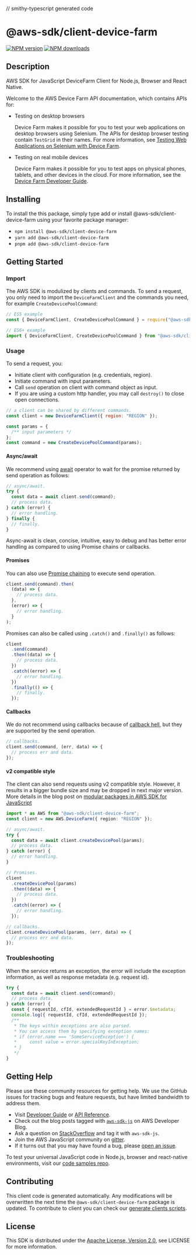 // smithy-typescript generated code

# @aws-sdk/client-device-farm

[![NPM version](https://img.shields.io/npm/v/@aws-sdk/client-device-farm/latest.svg)](https://www.npmjs.com/package/@aws-sdk/client-device-farm)
[![NPM downloads](https://img.shields.io/npm/dm/@aws-sdk/client-device-farm.svg)](https://www.npmjs.com/package/@aws-sdk/client-device-farm)

## Description

AWS SDK for JavaScript DeviceFarm Client for Node.js, Browser and React Native.

<p>Welcome to the AWS Device Farm API documentation, which contains APIs for:</p>
<ul>
<li>
<p>Testing on desktop browsers</p>
<p> Device Farm makes it possible for you to test your web applications on desktop browsers using
Selenium. The APIs for desktop browser testing contain <code>TestGrid</code> in their names. For
more information, see <a href="https://docs.aws.amazon.com/devicefarm/latest/testgrid/">Testing Web
Applications on Selenium with Device Farm</a>.</p>
</li>
<li>
<p>Testing on real mobile devices</p>
<p>Device Farm makes it possible for you to test apps on physical phones, tablets, and other
devices in the cloud. For more information, see the <a href="https://docs.aws.amazon.com/devicefarm/latest/developerguide/">Device Farm Developer Guide</a>.</p>
</li>
</ul>

## Installing

To install the this package, simply type add or install @aws-sdk/client-device-farm
using your favorite package manager:

- `npm install @aws-sdk/client-device-farm`
- `yarn add @aws-sdk/client-device-farm`
- `pnpm add @aws-sdk/client-device-farm`

## Getting Started

### Import

The AWS SDK is modulized by clients and commands.
To send a request, you only need to import the `DeviceFarmClient` and
the commands you need, for example `CreateDevicePoolCommand`:

```js
// ES5 example
const { DeviceFarmClient, CreateDevicePoolCommand } = require("@aws-sdk/client-device-farm");
```

```ts
// ES6+ example
import { DeviceFarmClient, CreateDevicePoolCommand } from "@aws-sdk/client-device-farm";
```

### Usage

To send a request, you:

- Initiate client with configuration (e.g. credentials, region).
- Initiate command with input parameters.
- Call `send` operation on client with command object as input.
- If you are using a custom http handler, you may call `destroy()` to close open connections.

```js
// a client can be shared by different commands.
const client = new DeviceFarmClient({ region: "REGION" });

const params = {
  /** input parameters */
};
const command = new CreateDevicePoolCommand(params);
```

#### Async/await

We recommend using [await](https://developer.mozilla.org/en-US/docs/Web/JavaScript/Reference/Operators/await)
operator to wait for the promise returned by send operation as follows:

```js
// async/await.
try {
  const data = await client.send(command);
  // process data.
} catch (error) {
  // error handling.
} finally {
  // finally.
}
```

Async-await is clean, concise, intuitive, easy to debug and has better error handling
as compared to using Promise chains or callbacks.

#### Promises

You can also use [Promise chaining](https://developer.mozilla.org/en-US/docs/Web/JavaScript/Guide/Using_promises#chaining)
to execute send operation.

```js
client.send(command).then(
  (data) => {
    // process data.
  },
  (error) => {
    // error handling.
  }
);
```

Promises can also be called using `.catch()` and `.finally()` as follows:

```js
client
  .send(command)
  .then((data) => {
    // process data.
  })
  .catch((error) => {
    // error handling.
  })
  .finally(() => {
    // finally.
  });
```

#### Callbacks

We do not recommend using callbacks because of [callback hell](http://callbackhell.com/),
but they are supported by the send operation.

```js
// callbacks.
client.send(command, (err, data) => {
  // process err and data.
});
```

#### v2 compatible style

The client can also send requests using v2 compatible style.
However, it results in a bigger bundle size and may be dropped in next major version. More details in the blog post
on [modular packages in AWS SDK for JavaScript](https://aws.amazon.com/blogs/developer/modular-packages-in-aws-sdk-for-javascript/)

```ts
import * as AWS from "@aws-sdk/client-device-farm";
const client = new AWS.DeviceFarm({ region: "REGION" });

// async/await.
try {
  const data = await client.createDevicePool(params);
  // process data.
} catch (error) {
  // error handling.
}

// Promises.
client
  .createDevicePool(params)
  .then((data) => {
    // process data.
  })
  .catch((error) => {
    // error handling.
  });

// callbacks.
client.createDevicePool(params, (err, data) => {
  // process err and data.
});
```

### Troubleshooting

When the service returns an exception, the error will include the exception information,
as well as response metadata (e.g. request id).

```js
try {
  const data = await client.send(command);
  // process data.
} catch (error) {
  const { requestId, cfId, extendedRequestId } = error.$metadata;
  console.log({ requestId, cfId, extendedRequestId });
  /**
   * The keys within exceptions are also parsed.
   * You can access them by specifying exception names:
   * if (error.name === 'SomeServiceException') {
   *     const value = error.specialKeyInException;
   * }
   */
}
```

## Getting Help

Please use these community resources for getting help.
We use the GitHub issues for tracking bugs and feature requests, but have limited bandwidth to address them.

- Visit [Developer Guide](https://docs.aws.amazon.com/sdk-for-javascript/v3/developer-guide/welcome.html)
  or [API Reference](https://docs.aws.amazon.com/AWSJavaScriptSDK/v3/latest/index.html).
- Check out the blog posts tagged with [`aws-sdk-js`](https://aws.amazon.com/blogs/developer/tag/aws-sdk-js/)
  on AWS Developer Blog.
- Ask a question on [StackOverflow](https://stackoverflow.com/questions/tagged/aws-sdk-js) and tag it with `aws-sdk-js`.
- Join the AWS JavaScript community on [gitter](https://gitter.im/aws/aws-sdk-js-v3).
- If it turns out that you may have found a bug, please [open an issue](https://github.com/aws/aws-sdk-js-v3/issues/new/choose).

To test your universal JavaScript code in Node.js, browser and react-native environments,
visit our [code samples repo](https://github.com/aws-samples/aws-sdk-js-tests).

## Contributing

This client code is generated automatically. Any modifications will be overwritten the next time the `@aws-sdk/client-device-farm` package is updated.
To contribute to client you can check our [generate clients scripts](https://github.com/aws/aws-sdk-js-v3/tree/main/scripts/generate-clients).

## License

This SDK is distributed under the
[Apache License, Version 2.0](http://www.apache.org/licenses/LICENSE-2.0),
see LICENSE for more information.
